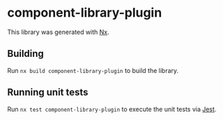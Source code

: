 # component-library-plugin

This library was generated with [Nx](https://nx.dev).

## Building

Run `nx build component-library-plugin` to build the library.

## Running unit tests

Run `nx test component-library-plugin` to execute the unit tests via [Jest](https://jestjs.io).
